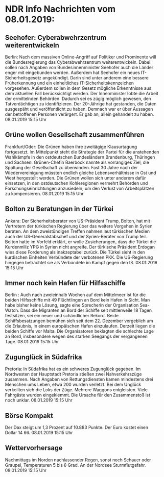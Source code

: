 # NDR Info Nachrichten vom 08.01.2019:


## Seehofer: Cyberabwehrzentrum weiterentwickeln
Berlin: Nach dem massiven Online-Angriff auf Politiker und Prominente will die Bundesregierung das Cyberabwehrzentrum weiterentwickeln. Dabei sollen nach Angaben von Bundesinnenminister Seehofer auch die Länder enger mit eingebunden werden. Außerdem hat Seehofer ein neues IT-Sicherheitsgesetz angekündigt. Darin sind unter anderem eine bessere Früherkennung und ein einheitliches IT-Sicherheitskennzeichen vorgesehen. Außerdem sollen in dem Gesetz mögliche Erkenntnisse aus dem aktuellen Fall berücksichtigt werden. Der Innenminister lobte die Arbeit der ermittelnden Behörden. Dadurch sei es zügig möglich gewesen, den Tatverdächtigen zu identifizieren. Der 20-Jährige hat gestanden, die Daten ausgespäht und veröffentlicht zu haben. Demnach war er über Aussagen der betroffenen Personen verärgert. Er gab an, allein gehandelt zu haben. 08.01.2019 15:15 Uhr 

## Grüne wollen Gesellschaft zusammenführen
Frankfurt/Oder: Die Grünen haben ihre zweitägige Klausurtagung fortgesetzt. Im Mittelpunkt steht die Strategie der Partei für die anstehenden Wahlkämpfe in den ostdeutschen Bundesländern Brandenburg, Thüringen und Sachsen. Grünen-Chefin Baerbock nannte als vorrangiges Ziel, die Spaltung der Gesellschaft zu überwinden. Fast 30 Jahre nach der Wiedervereinigung müssten endlich gleiche Lebensverhältnisse in Ost und West hergestellt werden. Die Grünen wollen sich unter anderem dafür einsetzen, in den ostdeutschen Kohleregionen vermehrt Behörden und Forschungseinrichtungen anzusiedeln, um den Verlust von Arbeitsplätzen zu kompensieren. 08.01.2019 15:15 Uhr 

## Bolton zu Beratungen in der Türkei
Ankara: Der Sicherheitsberater von US-Präsident Trump, Bolton, hat mit Vertretern der türkischen Regierung über das weitere Vorgehen in Syrien beraten. An dem zweistündigen Treffen nahmen laut türkischen Medien auch der US-Generalstabschef und der Syrien-Berater von Trump teil. Bolton hatte im Vorfeld erklärt, er wolle Zusicherungen, dass die Türkei die Kurdenmiliz YPG in Syrien nicht angreife. Der türkische Präsident Erdogan wies diese Forderung als inakzeptabel zurück. Die Türkei sieht in den kurdischen Einheiten Verbündete der verbotenen PKK. Die US-Regierung hingegen betrachtet sie als Verbündete im Kampf gegen den IS. 08.01.2019 15:15 Uhr 

## Immer noch kein Hafen für Hilfsschiffe
Berlin :    Auch nach zweieinhalb Wochen auf dem Mittelmeer ist für die beiden Hilfsschiffe mit 49 Flüchtlingen an Bord kein Hafen in Sicht. Man habe bisher keine Lösung, sagte eine Sprecherin der Organisation Sea-Watch. Dass die Migranten an Bord der Schiffe seit mittlerweile 18 Tagen festsitzen, sei ein neuer und schändlicher Rekord. Beide Schiffsbesatzungen bemühen sich seit dem 22. Dezember vergeblich um die Erlaubnis, in einem europäischen Hafen einzulaufen. Derzeit liegen die beiden Schiffe vor Malta. Die Organisatoren beklagten die schlechte Lage an Bord, insbesondere wegen des starken Seegangs der vergangenen Tage. 08.01.2019 15:15 Uhr 

## Zugunglück in Südafrika
Pretoria: In Südafrika hat es ein schweres Zugunglück gegeben. Im Nordwesten der Hauptstadt Pretoria stießen zwei Nahverkehrszüge zusammen. Nach Angaben von Rettungsdiensten kamen mindestens drei Menschen ums Leben, etwa 200 wurden verletzt. Bei dem Unglück verkeilten sich die Loks der Züge. Mehrere Waggons entgleisten. Viele Fahrgäste wurden eingeklemmt. Die Ursache für den Zusammenstoß ist noch unklar. 08.01.2019 15:15 Uhr 

## Börse Kompakt
Der Dax steigt um 1,3 Prozent auf 10.883 Punkte. Der Euro kostet einen Dollar 14 66. 08.01.2019 15:15 Uhr 

## Wettervorhersage
Nachmittags im Norden nachlassender Regen, sonst noch Schauer oder Graupel, Temperaturen 5 bis 8 Grad. An der Nordsee Sturmflutgefahr. 08.01.2019 15:15 Uhr 
